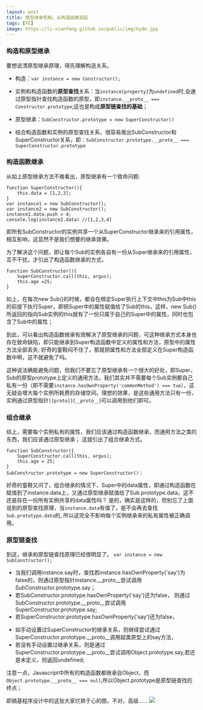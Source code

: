 ```yaml
---
layout: post
title: 原型继承机制，从构造函数说起
tags: [FE]
image: https://li-xianfeng.github.io/public/img/hyde.jpg
---
```


### 构造和原型继承
要想说清原型继承原理，得先理解构造关系，

* 构造：```var instance = new Constructor();```
 + 实例和构造函数的<b>原型查找</b>关系：当```instance[property]```为```undefined```时,会通过原型指针查找构造函数的原型，即```instance.__proto__ === Constructor.prototype```;这也是构成<b>原型链查找的基础</b>；
* 原型继承：```SubConstructor.prototype = new SuperConstructor()```
 + 结合构造函数和实例的原型查找关系，很容易推出SubConstructor和SuperConstructor关系，即：```SubConstructor.prototype.__proto__ === SuperConstructor.prototype```


### 构造函数继承
从如上原型继承方法不难看出，原型继承有一个致命问题:

```
function SuperConstructor(){
    this.data = [1,2,3];
}
var instance1 = new SubConstructor();
var instance2 = new SubConstructor();
instance1.data.push = 4;
console.log(instance2.data) //[1,2,3,4]
```
即所有SubConstructor的实例共享一个从SuperConstructor继承来的引用属性，相互影响，这显然不是我们想要的继承效果。

为了解决这个问题，即让每个Sub的实例各自有一份从Super继承来的引用属性，互不干扰，才引出了构造函数继承的方式，

```
function SubConstructor(){
    SuperConstructor.call(this, argus);
    this.age =25;
}
```
如上，在每次new Sub()的时候，都会在绑定Super执行上下文中this为Sub中this的前提下执行Super，即把Super中的属性赋值给了Sub的this，这样，new Sub()所返回的指向Sub实例的this就有了一份只属于自己的Super中的属性，同时也包含了Sub中的属性；

到此，可以看出构造函数继承有效解决了原型继承的问题，可这种继承方式本身也存在致命缺陷，即只能继承到Super构造函数中定义的属性和方法，原型中的属性方法全部丢失; 好奇的童鞋闷不住了，那就把属性和方法全部定义在Super构造函数中啊，这不就避免了吗。

这种说法确能避免问题，但我们不要忘了原型继承有一个很大的好处，即Super，Sub的原型prototype上定义的通用方法，我们其实并不需要每个Sub实例都自己私有一份（即不需要```instance.hasOwnProperty('commonMethod') === tue```），这无疑会增大每个实例所耗费的存储空间。理想的效果，是这些通用方法只有一份，实例通过原型指针```[[proto]]```(```__proto__```)可以调用到他们即可。


### 组合继承
综上，需要每个实例私有的属性，我们应该通过构造函数继承，而通用方法之类的东西，我们应该通过原型继承；
这就引出了组合继承方式。
```
function SubConstructor({
    SuperConstructor.call(this, argus);
    this.age = 25;
}
SubConstructor.prototype = new SuperConstructor()；
```

好奇的童鞋又问了，组合继承的情况下，Super中的data属性，即通过构造函数在赋值到了instance.data上，又通过原型继承赋值给了Sub.prototype.data，这不还是存在一份所有实例共享的data属性吗？
是的，确实是这样的，但别忘了上面说到的原型查找原理，当```instance.data```有值了，是不会再去查找```Sub.prototype.data```的, 所以这完全不影响每个实例继承来的私有属性被正确调用。


### 原型链查找
到这，继承和原型链查找原理已经很明显了。
```var instance = new SubConstructor();```

* 当我们调用instance.say时，查找若instance.hasOwnProperty('say')为false的，则通过原型指针instance.__proto__尝试调用SubConstructor.prototype.say；
* 若SubConstructor.prototype.hasOwnProperty('say')还为false， 则通过SubConstructor.prototype.__proto__尝试调用SuperConstructor.prototype.say;
* 若SuperConstructor.prototype.hasOwnProperty('say')还为false， 
 + 如手动设置过SuperConstructor的继承关系，则继续尝试通过SuperConstructor.prototype.__proto__调用超类原型上的say方法，
 + 若没有手动设置过继承关系，则是通过SuperConstructor.prototype.__proto__尝试调用Object.prototype.say,若还是未定义，则返回undefined;

注意一点，Javascript中所有的构造函数都继承自Object，而```Object.prototype.__proto__ === null```;所以Object.prototype是原型链查找的终点；

即搞基程序设计中的这张大家烂熟于心的图，不对，高级……
![](../public/img/prototype_link.png)


